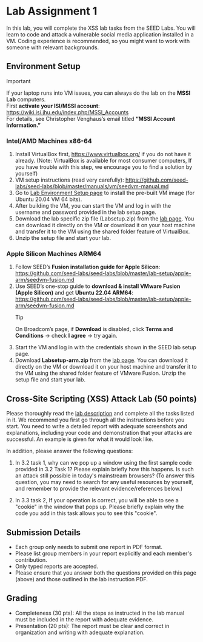 # Lab Assignment 1

In this lab, you will complete the XSS lab tasks from the SEED Labs. You will learn to code and attack a vulnerable social media application installed in a VM. Coding experience is recommended, so you might want to work with someone with relevant backgrounds.

## Environment Setup

> [!IMPORTANT]
> If your laptop runs into VM issues, you can always do the lab on the **MSSI Lab** computers.  
> First **activate your ISI/MSSI account**: https://wiki.isi.jhu.edu/index.php/MSSI_Accounts   
> For details, see Christopher Venghaus’s email titled **“MSSI Account Information.”**


### Intel/AMD Machines x86-64

1. Install VirtualBox first, https://www.virtualbox.org/ if you do not have it already. (Note: VirtualBox is available for most consumer computers, If you have trouble with this step, we encourage you to find a solution by yourself)
2. VM setup instructions (read very carefully): https://github.com/seed-labs/seed-labs/blob/master/manuals/vm/seedvm-manual.md
3. Go to [Lab Environment Setup page](https://seedsecuritylabs.org/labsetup.html) to install the pre-built VM image (for Ubuntu 20.04 VM 64 bits).
4. After building the VM, you can start the VM and log in with the username and password provided in the lab setup page.
5. Download the lab specific zip file (Labsetup.zip) from the [lab page](https://seedsecuritylabs.org/Labs_20.04/Web/Web_XSS_Elgg/). You can download it directly on the VM or download it on your host machine and transfer it to the VM using the shared folder feature of VirtualBox.
6. Unzip the setup file and start your lab.

### Apple Silicon Machines ARM64
1. Follow SEED’s **Fusion installation guide for Apple Silicon**: https://github.com/seed-labs/seed-labs/blob/master/lab-setup/apple-arm/seedvm-fusion.md  
1. Use SEED’s one-stop guide to **download & install VMware Fusion (Apple Silicon)** and get **Ubuntu 22.04 ARM64**:  
   https://github.com/seed-labs/seed-labs/blob/master/lab-setup/apple-arm/seedvm-fusion.md  
   > [!TIP]
   > On Broadcom’s page, if **Download** is disabled, click **Terms and Conditions** → check **I agree** → try again.
2. Start the VM and log in with the credentials shown in the SEED lab setup page.  
3. Download **Labsetup-arm.zip** from the [lab page](https://seedsecuritylabs.org/Labs_20.04/Web/Web_XSS_Elgg/). You can download it directly on the VM or download it on your host machine and transfer it to the VM using the shared folder feature of VMware Fusion. Unzip the setup file and start your lab.

## Cross-Site Scripting (XSS) Attack Lab (50 points)

Please thoroughly read the [lab description](https://seedsecuritylabs.org/Labs_20.04/Files/Web_XSS_Elgg/Web_XSS_Elgg.pdf) and complete all the tasks listed in it. We recommend you first go through all the instructions before you start. You need to write a detailed report with adequate screenshots and explanations, including your code and demonstration that your attacks are successful. An example is given for what it would look like.

In addition, please answer the following questions:

1. In 3.2 task 1, why can we pop up a window using the first sample code provided in 3.2 Task 1? Please explain briefly how this happens. Is such an attack still possible in today's mainstream browsers? (To answer this question, you may need to search for any useful resources by yourself, and remember to provide the relevant evidence/references below.)

2. In 3.3 task 2, If your operation is correct, you will be able to see a "cookie" in the window that pops up. Please briefly explain why the code you add in this task allows you to see this "cookie".

## Submission Details

- Each group only needs to submit one report in PDF format.
- Please list group members in your report explicitly and each member's contribution.
- Only typed reports are accepted.
- Please ensure that you answer both the questions provided on this page (above) and those outlined in the lab instruction PDF.

## Grading

- Completeness (30 pts): All the steps as instructed in the lab manual must be included in the report with adequate evidence.
- Presentation (20 pts): The report must be clear and correct in organization and writing with adequate explanation.
